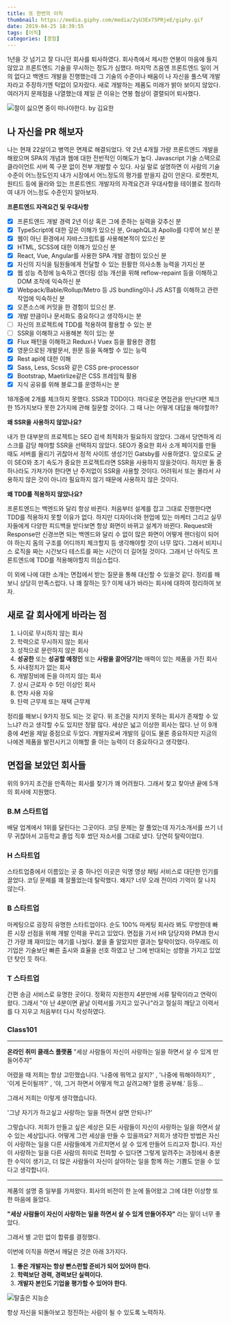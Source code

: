 ```yaml
---
title: 또 한번의 이직
thumbnail: https://media.giphy.com/media/2yU3Ex75PRjeE/giphy.gif
date: 2019-04-25 18:39:55
tags: [이직]
categories: [경험]
---
```


1년을 갓 넘기고 잘 다니던 회사를 퇴사하였다. 회사측에서 제시한 연봉이 마음에 들지 않았고 프론트엔드 기술을 무시하는 정도가 심했다. 마지막 즈음엔 프론트엔드 일이 거의 없다고 백엔드 개발을 진행했는데 그 기술의 수준이나 배움이 나 자신을 풀스택 개발자라고 주장하기엔 턱없이 모자랐다. 새로 개발하는 제품도 미래가 밝아 보이지 않았다. 여러가지 문제점을 나열했는데 제일 큰 이유는 연봉 협상이 결렬되어 퇴사했다.

<!-- more -->

![절이 싫으면 중이 떠나야한다. by 김요한](https://media.giphy.com/media/7zuzoS2MJ6ESMhqCR0/giphy.gif)

## 나 자신을 PR 해보자

나는 현재 22살이고 병역은 면제로 해결되었다. 약 2년 4개월 가량 프론트엔드 개발을 해왔으며 SPA의 개념과 웹에 대한 전반적인 이해도가 높다. Javascript 기술 스택으로 클라이언트 서버 쪽 구분 없이 전부 개발할 수 있다. 사실 말로 설명하면 이 사람의 기술 수준이 어느정도인지 내가 시장에서 어느정도의 평가를 받을지 감이 안온다. 로켓펀치, 원티드 등에 올라와 있는 프론트엔드 개발자의 자격요건과 우대사항을 테이블로 정리하여 내가 어느정도 수준인지 알아보자.

**프론트엔드 자격요건 및 우대사항**

- [x]  프론트엔드 개발 경력 2년 이상 혹은 그에 준하는 실력을 갖추신 분
- [x]  TypeScript에 대한 깊은 이해가 있으신 분, GraphQL과 Apollo를 다루어 보신 분
- [x]  웹이 아닌 환경에서 자바스크립트를 사용해본적이 있으신 분
- [x]  HTML, SCSS에 대한 이해가 있으신 분
- [x]  React, Vue, Angular를 사용한 SPA 개발 경험이 있으신 분
- [x]  자신의 지식을 팀원들에게 전달할 수 있는 원활한 의사소통 능력을 가지신 분
- [x]  웹 성능 측정에 능숙하고 렌더링 성능 개선을 위해 reflow-repaint 등을 이해하고 DOM 조작에 익숙하신 분
- [x]  Webpack/Bable/Rollup/Metro 등 JS bundling이나 JS AST를 이해하고 관련 작업에 익숙하신 분
- [x]  오픈소스에 커밋을 한 경험이 있으신 분.
- [x]  개발 만큼이나 문서화도 중요하다고 생각하시는 분
- [ ]  자신의 프로젝트에 TDD를 적용하여 활용할 수 있는 분
- [ ]  SSR을 이해하고 사용해본 적이 있는 분
- [x]  Flux 패턴을 이해하고 Redux나 Vuex 등을 활용한 경험
- [x]  영문으로된 개발문서, 원문 등을 독해할 수 있는 능력
- [x]  Rest api에 대한 이해
- [x]  Sass, Less, Scss와 같은 CSS pre-processor
- [x]  Bootstrap, Maetirlize같은 CSS 프레임웍 활용
- [x]  지식 공유를 위해 블로그를 운영하시는 분

18개중에 2개를 체크하지 못했다. SSR과 TDD이다. 까다로운 면접관을 만난다면 체크한 15가지보다 못한 2가지에 관해 질문할 것이다. 그 때 나는 어떻게 대답을 해야할까?

**왜 SSR을 사용하지 않았나요?**

내가 한 대부분의 프로젝트는 SEO 검색 최적화가 필요하지 않았다. 그래서 당연하게 리스크를 감당 해야할 SSR을 선택하지 않았다. SEO가 중요한 회사 소개 페이지를 만들 때도 서버를 올리기 귀찮아서 정적 사이트 생성기인 Gatsby를 사용하였다. 앞으로도 굳이 SEO와 초기 속도가 중요한 프로젝트라면 SSR을 사용하지 않을것이다. 하지만 둘 중 하나라도 가져가야 한다면 난 주저없이 SSR을 사용할 것이다. 어려워서 또는 몰라서 사용하지 않은 것이 아니라 필요하지 않기 때문에 사용하지 않은 것이다.

**왜 TDD를 적용하지 않았나요?**

프론트엔드는 백엔드와 달리 항상 바뀐다. 처음부터 설계를 잡고 그대로 진행한다면 TDD를 적용하지 못할 이유가 없다. 하지만  디자이너와 현업에 있는 마케터 그리고 실무자들에게 다양한 피드백을 받다보면 항상 화면이 바뀌고 설계가 바뀐다. Request와 Response만 신경쓰면 되는 백엔드와 달리 수 없이 많은 화면이 어떻게 렌더링이 되어야 하는지 돔의 구조를 어디까지 체크할지 등 생각해야할 것이 너무 많다. 그래서 비지니스 로직을 짜는 시간보다 테스트를 짜는 시간이 더 길어질 것이다. 그래서 난 아직도 프론트엔드에 TDD를 적용해야할지 의심스럽다. 

이 외에 나에 대한 소개는 면접에서 받는 질문을 통해 대신할 수 있을것 같다. 정리를 해보니 상당히 만족스럽다. 나 꽤 잘하는 듯? 이제 내가 바라는 회사에 대하여 정리하여 보자.

## 새로 갈 회사에게 바라는 점

1. 나이로 무시하지 않는 회사
2. 학력으로 무시하지 않는 회사
3. 성적으로 문란하지 않은 회사
4. **성공한** 또는 **성공할 예정인** 또는 **사람을 끌어당기는** 매력이 있는 제품을 가진 회사
5. 사내정치가 없는 회사
6. 개발장비에 돈을 아끼지 않는 회사
7. 상시 근로자 수 5인 이상인 회사
8. 연차 사용 자유
9. 탄력 근무제 또는 재택 근무제

정리를 해보니 9가지 정도 되는 것 같다. 위 조건을 지키지 못하는 회사가 존재할 수 있느냐? 라고 생각할 수도 있지만 정말 많다.  세상은 넓고 이상한 회사는 많다. 난 이 9개 중에 4번을 제일 중점으로 두었다. 개발자로써 개발의 깊이도 물론 중요하지만 지금의 나에겐 제품을 발전시키고 이해할 줄 아는 능력이 더 중요하다고 생각했다.

## 면접을 보았던 회사들

위의 9가지 조건을 만족하는 회사를 찾기가 꽤 어려웠다. 그래서 찾고 찾아낸 끝에 5개의 회사에 지원했다.

### B.M 스타트업

배달 업계에서 1위를 달린다는 그곳이다. 코딩 문제는 잘 풀었는데 자기소개서를 쓰기 너무 귀찮아서 고등학교 졸업 직후 썼던 자소서를 그대로 냈다. 당연히 탈락이었다.

### H 스타트업

스타트업중에서 이름있는 곳 중 하나인 이곳은 익명 영상 채팅 서비스로 대단한 인기를 끌었다. 코딩 문제를 꽤 잘풀었는데 탈락했다. 왜지? 너무 오래 전이라 기억이 잘 나지 않는다.

### B 스타트업

마케팅으로 굉장히 유명한 스타트업이다. 순도 100% 마케팅 회사라 봐도 무방한데 빠른 시장 선점을 위해 개발 인력을 꾸리고 있었다. 면접을 가서 HR 담당자와 PM과 한시간 가량 꽤 재미있는 얘기를 나눴다. 붙을 줄 알았지만 결과는 탈락이었다. 아무래도 이 기업은 기술보단 빠른 출시와 효율을 선호 하였고 난 그에 반대되는 성향을 가지고 있었던 탓인 듯 하다.

### T 스타트업

간편 송금 서비스로 유명한 곳이다. 정확히 지원한지 4분만에 서류 탈락이라고 연락이 왔다. 그래서 "아 난 4분이면 끝날 이력서를 가지고 있구나"라고 절실히 깨닫고 이력서를 다 지우고 처음부터 다시 작성하였다.

### Class101

---

**온라인 취미 클래스 플랫폼**
 "세상 사람들이 자신이 사랑하는 일을 하면서 살 수 있게 만들어주자"

 어렸을 때 저희는 항상 고민했습니다. '나중에 뭐먹고 살지?' , '나중에 뭐해야하지?' , '이게 돈이될까?' , '야, 그거 하면서 어떻게 먹고 살려고해? 얼릉 공부해.' 등등...

 그래서 저희는 이렇게 생각했습니다.

 '그냥 자기가 하고싶고 사랑하는 일을 하면서 살면 안되나?'

 그렇습니다. 저희가 만들고 싶은 세상은 모든 사람들이 자신이 사랑하는 일을 하면서 살 수 있는 세상입니다. 어떻게 그런 세상을 만들 수 있을까요? 저희가 생각한 방법은 자신이 사랑하는 일을 다른 사람들에게 가르치면서 살 수 있게 만들어 드리고자 합니다. 자신이 사랑하는 일을 다른 사람의 취미로 전파할 수 있다면 그렇게 알려주는 과정에서 충분한 수익이 생기고, 더 많은 사람들이 자신이 살아하는 일을 함께 하는 기쁨도 얻을 수 있다고 생각합니다.

---

제품의 설명 중 일부를 가져왔다. 회사의 비전이 한 눈에 들어왔고 그에 대한 이상향 또한 마음에 들었다.

**"세상 사람들이 자신이 사랑하는 일을 하면서 살 수 있게 만들어주자"** 라는 말이 너무 좋았다. 

그래서 별 고민 없이 합류를 결정했다.

이번에 이직을 하면서 깨달은 것은 아래 3가지다.

1. **좋은 개발자는 항상 빤스런할 준비가 되어 있어야 한다.**
2. **학력보단 경력, 경력보단 실력이다.**
3. **개발자 본인도 기업을 평가할 수 있어야 한다.**

![탈출은 지능순](https://media.giphy.com/media/1CxoQyLnmFTd6/giphy.gif)

 항상 자신을 되돌아보고 정진하는 사람이 될 수 있도록 노력하자.
 
 
